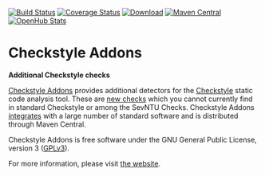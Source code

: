 [![Build Status](https://travis-ci.org/checkstyle-addons/checkstyle-addons.svg?branch=master)](https://travis-ci.org/checkstyle-addons/checkstyle-addons)
[![Coverage Status](https://coveralls.io/repos/checkstyle-addons/checkstyle-addons/badge.svg?branch=master)](https://coveralls.io/r/checkstyle-addons/checkstyle-addons?branch=master)
[![Download](https://api.bintray.com/packages/checkstyle-addons/checkstyle-addons/checkstyle-addons/images/download.svg)](https://github.com/checkstyle-addons/checkstyle-addons/releases/latest)
[![Maven Central](https://maven-badges.herokuapp.com/maven-central/com.thomasjensen.checkstyle.addons/checkstyle-addons/badge.svg)](http://search.maven.org/#search%7Cgav%7C1%7Cg%3Acom.thomasjensen.checkstyle.addons)
[![OpenHub Stats](https://www.openhub.net/p/checkstyle-addons/widgets/project_thin_badge?format=gif&ref=Thin+badge)](https://www.openhub.net/p/checkstyle-addons)

# Checkstyle Addons
**Additional Checkstyle checks**

[Checkstyle Addons](http://checkstyle-addons.thomasjensen.com/) provides additional detectors for the [Checkstyle](http://checkstyle.sourceforge.net/) static code analysis tool. These are [new checks](http://checkstyle-addons.thomasjensen.com/latest/checks/) which you cannot currently find in standard Checkstyle or among the SevNTU Checks.
Checkstyle Addons [integrates](http://checkstyle-addons.thomasjensen.com/run.html) with a large number of standard software and is distributed through Maven Central.

Checkstyle Addons is free software under the GNU General Public License, version 3
([GPLv3](https://www.gnu.org/copyleft/gpl.html)).

For more information, please visit [the website](http://checkstyle-addons.thomasjensen.com/).
